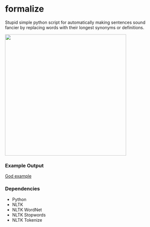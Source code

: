 # formalize
Stupid simple python script for automatically making sentences sound fancier by replacing words with their longest synonyms or definitions.

<img src="https://i.imgur.com/Jg5AG5E.png" width="400" />

### Example Output
[God example](https://i.imgur.com/5TVqTYD.png)

### Dependencies
- Python
- NLTK
- NLTK WordNet
- NLTK Stopwords
- NLTK Tokenize
